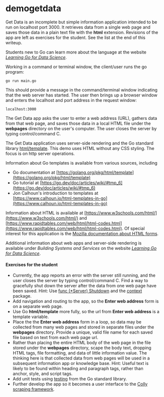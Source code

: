 # demogetdata 

Get Data is an incomplete but simple information application intended to be run on localhost port 3000. It retrieves data from a single web page and saves those data in a plain text file with the **html** extension. Revisions of the app are left as exercises for the student. See the list at the end of this writeup.

Students new to Go can learn more about the language at the website [*Learning Go for Data Science*](https://msdsgo.netlify.app/). 

Working in a command or terminal window, the client/user runs the go program:
```
go run main.go
```
This should provide a message in the command/terminal window indicating that the web server has started. The user then brings up a browser window and enters the localhost and port address in the request window:
```
localhost:3000
```
The Get Data app asks the user to enter a web address (URL), gathers data from that web page, and saves those data in a local HTML file under the **webpages** directory on the user's computer. The user closes the server by typing control/command C.

The Get Data application uses server-side rendering and the Go standard library [html/template](https://pkg.go.dev/html/template). This demo uses HTML without any CSS styling. The focus is on http server operations.

Information about Go templates is available from various sources, including
- Go documentation at [https://golang.org/pkg/html/template](https://golang.org/pkg/html/template)
- Go tutorial at [https://go.dev/doc/articles/wiki/#tmp_6](https://go.dev/doc/articles/wiki/#tmp_6)
- Jon Calhoun's introduction to templates at [https://www.calhoun.io/html-templates-in-go](https://www.calhoun.io/html-templates-in-go)

Information about HTML is available at [https://www.w3schools.com/html/](https://www.w3schools.com/html/) and [https://www.rapidtables.com/web/html/html-codes.html](https://www.rapidtables.com/web/html/html-codes.html). Of special interest for this application is the [Mozilla documentation about HTML forms](https://developer.mozilla.org/en-US/docs/Web/HTML/Element/form).

Additional information about web apps and server-side rendering is available under *Building Systems and Services* on the website [*Learning Go for Data Science*](https://msdsgo.netlify.app).

#### Exercises for the student
- Currently, the app reports an error with the server still running, and the user closes the server by typing control/command C. Find a way to gracefully shut down the server after the data from one web page have been saved. Hint: Use [func (*Server) Shutdown](https://pkg.go.dev/net/http#Server.Shutdown) and the [context](https://pkg.go.dev/context) package.
- Add navigation and routing to the app, so the **Enter web address** form is on a separate web page.
- Use Go **html/template** more fully, so the url from **Enter web address** is a template variable.
- Place the the **Enter web address** form in a loop, so data may be collected from many web pages and stored in separate files under the **webpages** directory. Provide a unique, valid file name for each saved file based on text from each web page url.
- Rather than placing the entire HTML body of the web page in the file stored under the **webpages** directory, scape the body text, dropping HTML tags, file formatting, and data of little information value. The thinking here is that collected data from web pages will be used in a subsequent information app or knowledge base. Hint: Useful text is likely to be found within heading and paragraph tags, rather than anchor, style, and script tags.
- Add unit tests using [testing](https://pkg.go.dev/testing) from the Go standard library.
- Further develop the app so it becomes a user interface to the [Colly scraping framework](https://pkg.go.dev/github.com/gocolly/colly/v2).


